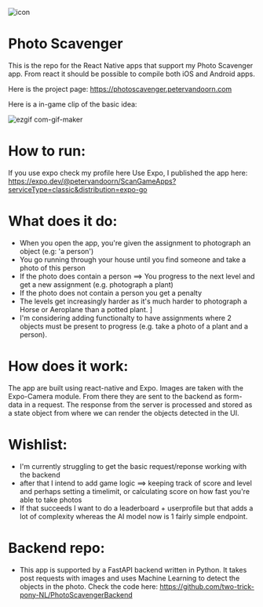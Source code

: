 ![icon](https://user-images.githubusercontent.com/71013416/179624009-d72ba019-3639-438d-8857-dbc061f675a3.png)


# Photo Scavenger
This is the repo for the React Native apps that
support my Photo Scavenger app. From react it should be possible to compile both iOS and Android apps. 

Here is the project page: https://photoscavenger.petervandoorn.com

Here is a in-game clip of the basic idea: <br>

![ezgif com-gif-maker](https://user-images.githubusercontent.com/71013416/178448499-3f547173-43ab-41b2-967a-a1f9ae8dd9a0.gif)




# How to run: 
If you use expo check my profile here
Use Expo, I published the app here: https://expo.dev/@petervandoorn/ScanGameApps?serviceType=classic&distribution=expo-go


# What does it do:
- When you open the app, you're given the assignment to photograph an object (e.g: 'a person')
- You go running through your house until you find someone and take a photo of this person
- If the photo does contain a person ==> You progress to the next level and get a new assignment (e.g. photograph a plant)
- If the photo does not contain a person you get a penalty
- The levels get increasingly harder as it's much harder to photograph a Horse or Aeroplane than a potted plant. ]
- I'm considering adding functionalty to have assignments where 2 objects must be present to progress (e.g. take a photo of a plant and a person).

# How does it work: 
The app are built using react-native and Expo. Images are taken with the Expo-Camera module. From there they are sent to the backend as form-data in a request. 
The response from the server is processed and stored as a state object from where we can render the objects detected in the UI.

# Wishlist: 
- I'm currently struggling to get the basic request/reponse working with the backend
- after that I intend to add game logic ==> keeping track of score and level and perhaps setting a timelimit, or calculating score on how fast you're able to take photos
- If that succeeds I want to do a leaderboard + userprofile but that adds a lot of complexity whereas the AI model now is 1 fairly simple endpoint. 

# Backend repo: 
- This app is supported by a FastAPI backend written in Python. It takes post requests with images and uses Machine Learning to detect the objects in the photo. Check the code here: https://github.com/two-trick-pony-NL/PhotoScavengerBackend 
